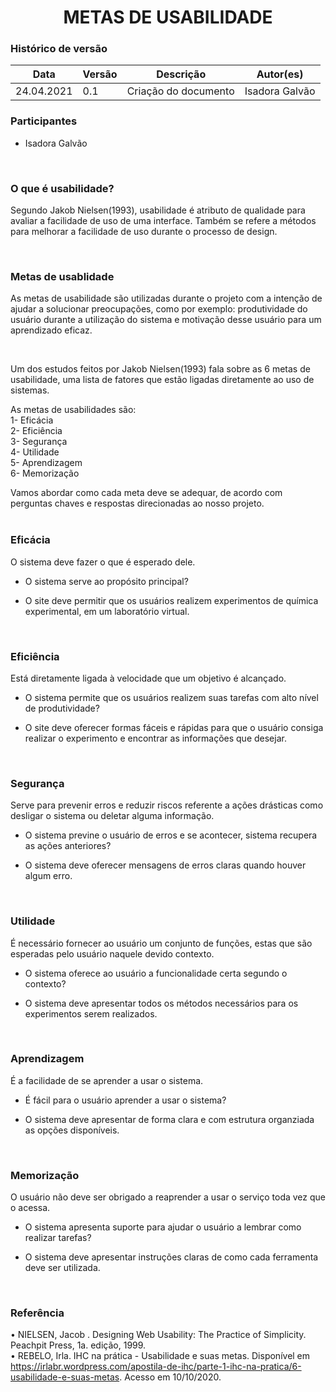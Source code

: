 # <center> METAS DE USABILIDADE

### Histórico de versão<br>

|Data | Versão | Descrição | Autor(es)|
| -- | -- | -- | -- |
| 24.04.2021 | 0.1 | Criação do documento |Isadora Galvão|

### Participantes

* Isadora Galvão

<br>

### O que é usabilidade?
Segundo Jakob Nielsen(1993), usabilidade é atributo de qualidade para avaliar a facilidade de uso de uma interface. Também se refere a métodos para melhorar a facilidade de uso durante o processo de design.

<br>

### Metas de usablidade
As metas de usabilidade são utilizadas durante o projeto com a intenção de ajudar a solucionar preocupações, como por exemplo: produtividade do usuário durante a utilização do sistema e motivação desse usuário para um aprendizado eficaz.

<br>

Um dos estudos feitos por Jakob Nielsen(1993) fala sobre as 6 metas de usabilidade, uma lista de fatores que estão ligadas diretamente ao uso de sistemas.
 <br>

 As metas de usabilidades são: <br>
 1- Eficácia <br>
 2- Eficiência <br>
 3- Segurança <br>
 4- Utilidade <br>
 5- Aprendizagem <br>
 6- Memorização<br> 

Vamos abordar como cada meta deve se adequar, de acordo com perguntas chaves e respostas direcionadas ao nosso projeto. 
<br>
<br>

 ### Eficácia

 O sistema deve fazer o que é esperado dele.
<br>

- O sistema serve ao propósito principal?

- O site deve permitir que os usuários realizem experimentos de química experimental, em um laboratório virtual.

<br>

### Eficiência

Está diretamente ligada à velocidade que um objetivo é alcançado.
<br>

- O sistema permite que os usuários realizem suas tarefas com alto nível de produtividade?

- O site deve oferecer formas fáceis e rápidas para que o usuário consiga realizar o experimento e encontrar as informações que desejar.

<br>

### Segurança

Serve para prevenir erros e reduzir riscos referente a ações drásticas como desligar o sistema ou deletar alguma informação.
<br>

- O sistema previne o usuário de erros e se acontecer, sistema recupera as ações anteriores?

- O sistema deve oferecer mensagens de erros claras quando houver algum erro.

<br>

### Utilidade 

É necessário fornecer ao usuário um conjunto de funções, estas que são esperadas pelo usuário naquele devido contexto.
<br>

- O sistema oferece ao usuário a funcionalidade certa segundo o contexto?

- O sistema deve apresentar todos os métodos necessários para os experimentos serem realizados.

<br>

### Aprendizagem 

É a facilidade de se aprender a usar o sistema.
<br>

- É fácil para o usuário aprender a usar o sistema?

- O sistema deve apresentar de forma clara e com estrutura organziada as opções disponíveis.

<br>

### Memorização 

O usuário não deve ser obrigado a reaprender a usar o serviço toda vez que o acessa.
<br>

- O sistema apresenta suporte para ajudar o usuário a lembrar como realizar tarefas?

- O sistema deve apresentar instruções claras de como cada ferramenta deve ser utilizada. 

<br>

### Referência 

• NIELSEN, Jacob . Designing Web Usability: The Practice of Simplicity. Peachpit Press, 1a. edição, 1999.
<br>
• REBELO, Irla. IHC na prática - Usabilidade e suas metas. Disponível em https://irlabr.wordpress.com/apostila-de-ihc/parte-1-ihc-na-pratica/6-usabilidade-e-suas-metas. Acesso em 10/10/2020.












